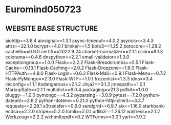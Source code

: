 # Euromind050723

## WEBSITE BASE STRUCTURE 

aiohttp==3.8.4
aiosignal==1.3.1
async-timeout==4.0.2
asyncio==3.4.3
attrs==22.1.0
bcrypt==4.0.1
blinker==1.5
boto3==1.25.2
botocore==1.28.2
cachelib==0.9.0
certifi==2022.9.24
charset-normalizer==2.1.1
click==8.1.3
colorama==0.4.6
dnspython==2.2.1
email-validator==1.3.0
exceptiongroup==1.0.0
Flask==2.2.2
Flask-Breadcrumbs==0.5.1
Flask-Cache==0.13.1
Flask-Caching==2.0.2
Flask-Dropzone==1.6.0
Flask-HTTPAuth==4.8.0
Flask-Login==0.6.2
Flask-Mail==0.9.1
Flask-Menu==0.7.2
Flask-PyMongo==2.3.0
Flask-WTF==1.0.1
frozenlist==1.3.3
idna==3.4
iniconfig==1.1.1
itsdangerous==2.1.2
Jinja2==3.1.2
jmespath==1.0.1
MarkupSafe==2.1.1
multidict==6.0.4
packaging==21.3
pdfkit==1.0.0
pluggy==1.0.0
pymongo==4.3.2
pyparsing==3.0.9
pytest==7.2.0
python-dateutil==2.8.2
python-dotenv==0.21.0
python-http-client==3.3.7
requests==2.28.1
s3transfer==0.6.0
sendgrid==6.9.7
six==1.16.0
starkbank-ecdsa==2.2.0
stripe==5.2.0
tomli==2.0.1
urllib3==1.26.12
waitress==2.1.2
Werkzeug==2.2.2
wkhtmltopdf==0.2
WTForms==3.0.1
yarl==1.9.2
